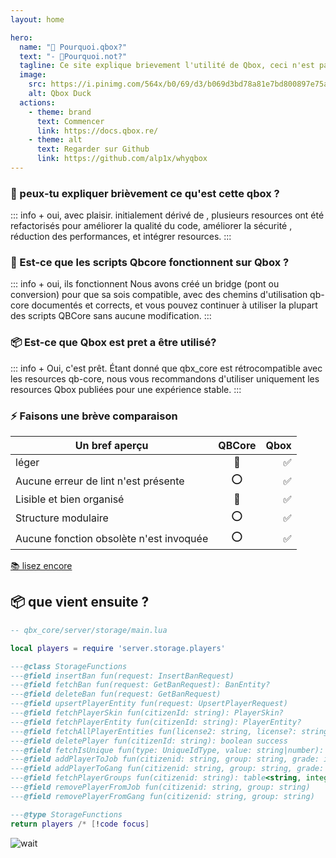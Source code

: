 ```yaml
---
layout: home

hero:
  name: "🦲 Pourquoi.qbox?"
  text: "- 🧔Pourquoi.not?"
  tagline: Ce site explique brievement l'utilité de Qbox, ceci n'est pas une page officielle
  image:
    src: https://i.pinimg.com/564x/b0/69/d3/b069d3bd78a81e7bd800897e75af6f17.jpg
    alt: Qbox Duck
  actions:
    - theme: brand
      text: Commencer
      link: https://docs.qbox.re/
    - theme: alt
      text: Regarder sur Github
      link: https://github.com/alp1x/whyqbox
---
```


### 👋 peux-tu expliquer brièvement ce qu'est cette qbox ?
::: info + oui, avec plaisir.
 initialement dérivé de <Badge type="danger" text="QBCore" />, plusieurs <Badge type="warning" text="Qbox" /> resources ont été refactorisés pour améliorer la qualité du code, améliorer la sécurité , réduction des performances, et intégrer <Badge type="tip" text="overextended" /> resources.
:::

### 👷 Est-ce que les scripts Qbcore fonctionnent sur Qbox ?
::: info + oui, ils fonctionnent
 Nous avons créé un bridge (pont ou conversion) pour que sa sois compatible, avec des chemins d'utilisation qb-core documentés et corrects, et vous pouvez continuer à utiliser la plupart des scripts QBCore sans aucune modification.
:::

### 📦 Est-ce que Qbox est pret a être utilisé?
::: info + Oui, c'est prêt.
 Étant donné que qbx_core est rétrocompatible avec les resources qb-core, nous vous recommandons d'utiliser uniquement les resources Qbox publiées pour une expérience stable.
:::

### ⚡ Faisons une brève comparaison
| Un bref aperçu |QBCore|Qbox|
| ------------- | :-----------: | -----------: |
| léger     | 🔧 |  ✅ |
| Aucune erreur de lint n'est présente | ⭕ | ✅ |
| Lisible et bien organisé | 🔧 | ✅ |
| Structure modulaire | ⭕ | ✅ |
| Aucune fonction obsolète n'est invoquée | ⭕ | ✅ |

[📚 lisez encore](https://docs.qbox.re/)


## 📦 que vient ensuite ?

```lua
-- qbx_core/server/storage/main.lua

local players = require 'server.storage.players'

---@class StorageFunctions
---@field insertBan fun(request: InsertBanRequest)
---@field fetchBan fun(request: GetBanRequest): BanEntity?
---@field deleteBan fun(request: GetBanRequest)
---@field upsertPlayerEntity fun(request: UpsertPlayerRequest)
---@field fetchPlayerSkin fun(citizenId: string): PlayerSkin?
---@field fetchPlayerEntity fun(citizenId: string): PlayerEntity?
---@field fetchAllPlayerEntities fun(license2: string, license?: string): PlayerEntity[]
---@field deletePlayer fun(citizenId: string): boolean success
---@field fetchIsUnique fun(type: UniqueIdType, value: string|number): boolean
---@field addPlayerToJob fun(citizenid: string, group: string, grade: integer)
---@field addPlayerToGang fun(citizenid: string, group: string, grade: integer)
---@field fetchPlayerGroups fun(citizenid: string): table<string, integer>, table<string, integer> jobs, gangs
---@field removePlayerFromJob fun(citizenid: string, group: string)
---@field removePlayerFromGang fun(citizenid: string, group: string)

---@type StorageFunctions
return players /* [!code focus]
```

![wait](https://media1.tenor.com/m/mzdEPa0JG4AAAAAd/punisher-no-no-no-tanklorde.gif)
